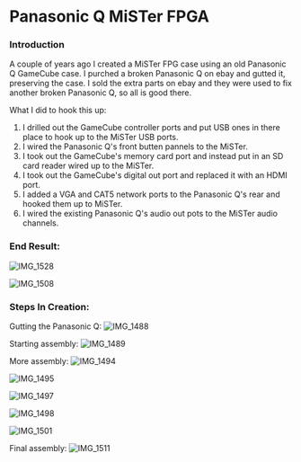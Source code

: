 # Panasonic Q MiSTer FPGA
### Introduction
A couple of years ago I created a MiSTer FPG case using an old Panasonic Q GameCube case.  I purched a broken Panasonic Q on ebay and gutted it, preserving the case.  I sold the extra parts on ebay and they were used to fix another broken Panasonic Q, so all is good there.

What I did to hook this up:
1. I drilled out the GameCube controller ports and put USB ones in there place to hook up to the MiSTer USB ports.
2. I wired the Panasonic Q's front butten pannels to the MiSTer.
3. I took out the GameCube's memory card port and instead put in an SD card reader wired up to the MiSTer.
4. I took out the GameCube's digital out port and replaced it with an HDMI port.
5. I added a VGA and CAT5 network ports to the Panasonic Q's rear and hooked them up to MiSTer.
6. I wired the existing Panasonic Q's audio out pots to the MiSTer audio channels.

### End Result:

![IMG_1528](https://github.com/elishacloud/wiki-attachments/assets/25625456/4919d017-9fac-4225-a32e-923ee35b8994)

![IMG_1508](https://github.com/elishacloud/wiki-attachments/assets/25625456/0ee99780-8a2c-40e9-bfa7-26126cafad31)


### Steps In Creation:

Gutting the Panasonic Q:
![IMG_1488](https://github.com/elishacloud/wiki-attachments/assets/25625456/19ac54f2-5308-4f54-ae6f-b439cf14c4aa)

Starting assembly:
![IMG_1489](https://github.com/elishacloud/wiki-attachments/assets/25625456/b58b4474-8efc-4472-a60d-8ba7bc42fc1c)

More assembly:
![IMG_1494](https://github.com/elishacloud/wiki-attachments/assets/25625456/98fe00ba-2f6a-4116-8941-9283d3a7d0de)

![IMG_1495](https://github.com/elishacloud/wiki-attachments/assets/25625456/22bd1a76-257d-4f95-8b94-3b04fe7b590b)

![IMG_1497](https://github.com/elishacloud/wiki-attachments/assets/25625456/58fee470-74fc-405a-a124-86e204c39113)

![IMG_1498](https://github.com/elishacloud/wiki-attachments/assets/25625456/82da2afd-aec8-4ff2-b105-8e588333b614)

![IMG_1501](https://github.com/elishacloud/wiki-attachments/assets/25625456/50ec65f0-8a65-474b-95f4-4800b6ff98df)

Final assembly:
![IMG_1511](https://github.com/elishacloud/wiki-attachments/assets/25625456/1545cd47-0b26-427c-9ae4-30cc7f6b2c3d)
